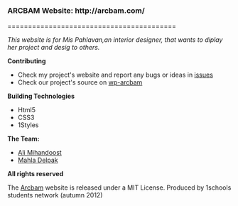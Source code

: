 <h3>ARCBAM Website: http://arcbam.com/</h3>

=========================================

<i>This website is for Mis Pahlavan,an interior designer, that wants to diplay her project and desig to others.</i>

<b>Contributing</b>
<ul>

  <li>Check my project's website and report any bugs or ideas in <a href="https://github.com/mahlad/wp-arcbam/tree/master/wp-content/themes/arcbam-template/issues">issues</a></li>
  <li>Check our project's source on <a href="https://github.com/mahlad/wp-arcbam/tree/master/wp-content/themes/arcbam-template">wp-arcbam</a></li>
</ul>

<b>Building Technologies</b>

<ul>
  <li>Html5</li>
  <li>CSS3</li>
  <li>1Styles</li>
</ul>
<b>The Team:</b>
<ul>
  <li><a href="https://github.com/Alimd">Ali Mihandoost</a></li>
  <li><a href="https://github.com/mahlad">Mahla Delpak</a></li>
</ul>
<b>All rights reserved</b>

  The <a href="http://arcbam.com/">Arcbam</a> website is released under a MIT License.
  Produced by 1schools students network (autumn 2012)